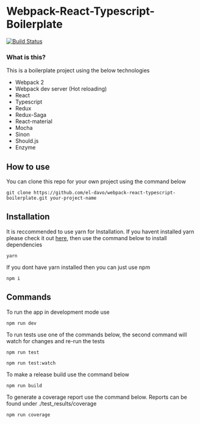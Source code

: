 # Webpack-React-Typescript-Boilerplate

[![Build Status](https://travis-ci.org/el-davo/webpack-react-typescript-boilerplate.svg?branch=master)](https://travis-ci.org/el-davo/webpack-react-typescript-boilerplate)

### What is this?

This is a boilerplate project using the below technologies
 
 * Webpack 2
 * Webpack dev server (Hot reloading)
 * React
 * Typescript
 * Redux
 * Redux-Saga
 * React-material
 * Mocha
 * Sinon
 * Should.js
 * Enzyme

## How to use

You can clone this repo for your own project using the command below

```
git clone https://github.com/el-davo/webpack-react-typescript-boilerplate.git your-project-name
```

## Installation

It is reccommended to use yarn for Installation. If you havent installed yarn please check it out [here](https://yarnpkg.com/en/), then use the command below to install dependencies

```
yarn
```

If you dont have yarn installed then you can just use npm

```
npm i
```

## Commands

To run the app in development mode use

```
npm run dev
```

To run tests use one of the commands below, the second command will watch for changes and re-run the tests

```
npm run test

npm run test:watch
```

To make a release build use the command below

```
npm run build
```

To generate a coverage report use the command below. Reports can be found under ./test_results/coverage

```
npm run coverage
```

